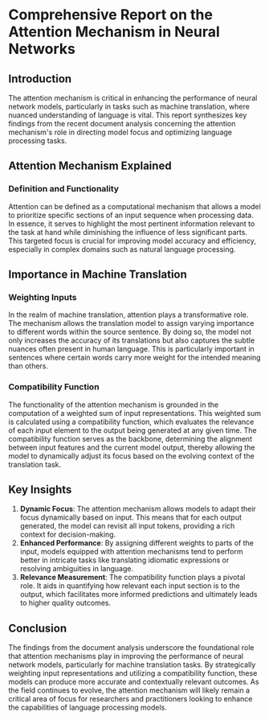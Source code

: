 # Comprehensive Report on the Attention Mechanism in Neural Networks

## Introduction
The attention mechanism is critical in enhancing the performance of neural network models, particularly in tasks such as machine translation, where nuanced understanding of language is vital. This report synthesizes key findings from the recent document analysis concerning the attention mechanism's role in directing model focus and optimizing language processing tasks.

## Attention Mechanism Explained
### Definition and Functionality
Attention can be defined as a computational mechanism that allows a model to prioritize specific sections of an input sequence when processing data. In essence, it serves to highlight the most pertinent information relevant to the task at hand while diminishing the influence of less significant parts. This targeted focus is crucial for improving model accuracy and efficiency, especially in complex domains such as natural language processing.

## Importance in Machine Translation
### Weighting Inputs
In the realm of machine translation, attention plays a transformative role. The mechanism allows the translation model to assign varying importance to different words within the source sentence. By doing so, the model not only increases the accuracy of its translations but also captures the subtle nuances often present in human language. This is particularly important in sentences where certain words carry more weight for the intended meaning than others.

### Compatibility Function
The functionality of the attention mechanism is grounded in the computation of a weighted sum of input representations. This weighted sum is calculated using a compatibility function, which evaluates the relevance of each input element to the output being generated at any given time. The compatibility function serves as the backbone, determining the alignment between input features and the current model output, thereby allowing the model to dynamically adjust its focus based on the evolving context of the translation task.

## Key Insights
1. **Dynamic Focus**: The attention mechanism allows models to adapt their focus dynamically based on input. This means that for each output generated, the model can revisit all input tokens, providing a rich context for decision-making.
2. **Enhanced Performance**: By assigning different weights to parts of the input, models equipped with attention mechanisms tend to perform better in intricate tasks like translating idiomatic expressions or resolving ambiguities in language.
3. **Relevance Measurement**: The compatibility function plays a pivotal role. It aids in quantifying how relevant each input section is to the output, which facilitates more informed predictions and ultimately leads to higher quality outcomes.

## Conclusion
The findings from the document analysis underscore the foundational role that attention mechanisms play in improving the performance of neural network models, particularly for machine translation tasks. By strategically weighting input representations and utilizing a compatibility function, these models can produce more accurate and contextually relevant outcomes. As the field continues to evolve, the attention mechanism will likely remain a critical area of focus for researchers and practitioners looking to enhance the capabilities of language processing models.